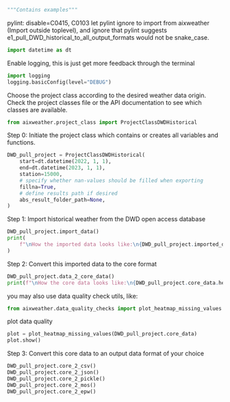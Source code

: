 
```python
"""Contains examples"""
```

pylint: disable=C0415, C0103
let pylint ignore to import from aixweather (Import outside toplevel), and ignore that pylint
suggests e1_pull_DWD_historical_to_all_output_formats would not be snake_case.

```python
import datetime as dt
```

Enable logging, this is just get more feedback through the terminal

```python
import logging
logging.basicConfig(level="DEBUG")
```

Choose the project class according to the desired weather data origin.
Check the project classes file or the API documentation to see which classes are available.

```python
from aixweather.project_class import ProjectClassDWDHistorical
```

Step 0: Initiate the project class which contains or creates all variables and functions.

```python
DWD_pull_project = ProjectClassDWDHistorical(
    start=dt.datetime(2022, 1, 1),
    end=dt.datetime(2023, 1, 1),
    station=15000,
    # specify whether nan-values should be filled when exporting
    fillna=True,
    # define results path if desired
    abs_result_folder_path=None,
)
```

Step 1: Import historical weather from the DWD open access database

```python
DWD_pull_project.import_data()
print(
    f"\nHow the imported data looks like:\n{DWD_pull_project.imported_data.head()}\n"
)
```

Step 2: Convert this imported data to the core format

```python
DWD_pull_project.data_2_core_data()
print(f"\nHow the core data looks like:\n{DWD_pull_project.core_data.head()}\n")
```

you may also use data quality check utils, like:

```python
from aixweather.data_quality_checks import plot_heatmap_missing_values
```

plot data quality

```python
plot = plot_heatmap_missing_values(DWD_pull_project.core_data)
plot.show()
```

Step 3: Convert this core data to an output data format of your choice

```python
DWD_pull_project.core_2_csv()
DWD_pull_project.core_2_json()
DWD_pull_project.core_2_pickle()
DWD_pull_project.core_2_mos()
DWD_pull_project.core_2_epw()
```
